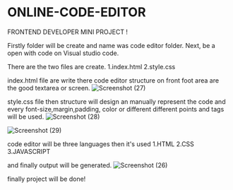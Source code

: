 # ONLINE-CODE-EDITOR

FRONTEND DEVELOPER MINI PROJECT !

Firstly folder will be create and name was code editor folder.
Next, be a open with code on Visual studio code.

There are the two files are create.
1.index.html
2.style.css

index.html file are write there code editor structure on front foot area are the good textarea or screen.
![Screenshot (27)](https://user-images.githubusercontent.com/125812863/229811086-dc0cb6cc-3852-4133-8335-29b750c750e5.png)

style.css file then structure will design an manually represent the code and every font-size,margin,padding, color or different different points and tags will be used.
![Screenshot (28)](https://user-images.githubusercontent.com/125812863/229811209-6ffbda84-196b-4dc7-8c31-b57b0e8a39dc.png)

![Screenshot (29)](https://user-images.githubusercontent.com/125812863/229811441-ee7c41b2-2602-4b7c-b88c-5f936565527d.png)


code editor will be three languages then it's used 
1.HTML
2.CSS
3.JAVASCRIPT

and finally output will be generated.
![Screenshot (26)](https://user-images.githubusercontent.com/125812863/229811308-5f4b6722-0e56-407c-ad5a-a2770d27dadd.png)

finally project will be done!
